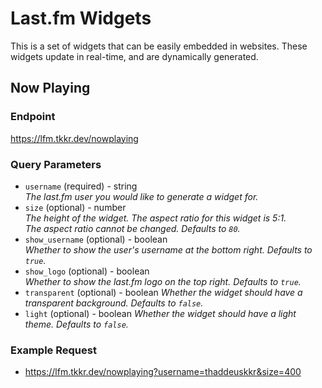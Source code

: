 # Last.fm Widgets
This is a set of widgets that can be easily embedded in websites. These widgets update in real-time, and are dynamically generated.

## Now Playing
### Endpoint
https://lfm.tkkr.dev/nowplaying
### Query Parameters
* `username` (required) - string  
  *The last.fm user you would like to generate a widget for.*
* `size` (optional) - number  
  *The height of the widget. The aspect ratio for this widget is 5:1.*  
  *The aspect ratio cannot be changed. Defaults to `80`.*
* `show_username` (optional) - boolean  
  *Whether to show the user's username at the bottom right. Defaults to `true`.*
* `show_logo` (optional) - boolean  
  *Whether to show the last.fm logo on the top right. Defaults to `true`.*
* `transparent` (optional) - boolean
  *Whether the widget should have a transparent background. Defaults to `false`.*
* `light` (optional) - boolean
  *Whether the widget should have a light theme. Defaults to `false`.*
### Example Request
* https://lfm.tkkr.dev/nowplaying?username=thaddeuskkr&size=400